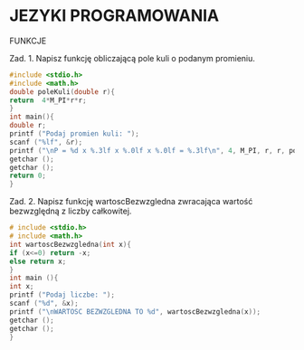 # JEZYKI PROGRAMOWANIA

FUNKCJE

Zad. 1. Napisz funkcję obliczającą pole kuli o podanym promieniu.
```c
#include <stdio.h>
#include <math.h>
double poleKuli(double r){
return  4*M_PI*r*r;   
}
int main(){
double r;     
printf ("Podaj promien kuli: ");
scanf ("%lf", &r);
printf ("\nP = %d x %.3lf x %.0lf x %.0lf = %.3lf\n", 4, M_PI, r, r, poleKuli(r));
getchar ();
getchar ();
return 0;
}
```
Zad. 2. Napisz funkcję wartoscBezwzgledna zwracająca wartość bezwzględną z liczby całkowitej.
```c
# include <stdio.h>
# include <math.h>
int wartoscBezwzgledna(int x){
if (x<=0) return -x;
else return x;
}
int main (){
int x;
printf ("Podaj liczbe: ");
scanf ("%d", &x);
printf ("\nWARTOSC BEZWZGLEDNA TO %d", wartoscBezwzgledna(x));
getchar ();
getchar ();
}
```

